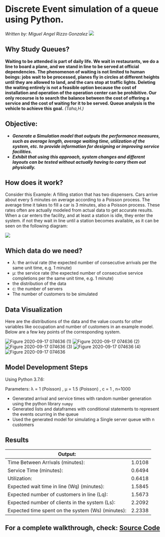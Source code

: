 # Discrete Event simulation of a queue using Python. 
*Written by: Miguel Angel Rizzo Gonzalez*
![](https://user-images.githubusercontent.com/69512046/93006624-747df780-f52c-11ea-9b3a-8e0f97714b87.jpg)


## Why Study Queues?
**Waiting to be attended is part of daily life. We wait in restaurants, we do a
line to board a plane, and we stand in line to be served at
official dependencies. The phenomenon of waiting is not limited to human beings:
jobs wait to be processed, planes fly in circles at different heights
until they are allowed to land, and the cars stop at traffic lights. Deleting the
waiting entirely is not a feasible option because the cost of installation and
operation of the operation center can be prohibitive. Our only recourse is to search
the balance between the cost of offering a service and the cost of waiting for it to be served.
Queue analysis is the vehicle to achieve this goal.** *(Taha,H.)* 
##  Objective: 
- ***Generate a Simulation model that outputs the performance measures, such as average length, average waiting time, utilization of the system, etc. to provide information for designing or improving service facilities.***
- ***Exhibit that using this approach, system changes and different layouts can be tested without actually having to carry them out physically.***

## How does it work?
 Consider this Example: A filling station that has two dispensers. Cars arrive about every 5 minutes on average according to a Poisson process. The average time it takes to fill a car is 3 minutes, also a Poisson process. These rates often are actually modeled from actual data to get accurate results. When a car enters the facility, and at least a station is idle, they enter the system. if not they wait in line until a station becomes available, as it can be seen on the following diagram:


![](https://user-images.githubusercontent.com/69512046/94444662-8c808880-0174-11eb-8706-e05c9b4b7eed.JPG)


## Which data do we need?
- λ: the arrival rate (the expected number of consecutive arrivals per the same unit time, e.g. 1 minute)
- μ: the service rate (the expected number of consecutive service completions per the same unit time, e.g. 1 minute)
- the distribution of the data
- c: the number of servers
- The number of customers to be simulated

## Data Visualization

Here are the distributions of the data and the value counts for other variables like occupation and number of customers in an example model. Below are a few key points of the corresponding system.


![Figure 2020-09-17 074636 (1)](https://user-images.githubusercontent.com/69512046/93467728-0cc50500-f8bc-11ea-80b3-01247d448276.png)
![Figure 2020-09-17 074636 (2)](https://user-images.githubusercontent.com/69512046/93467732-0f275f00-f8bc-11ea-82bc-78960168f24c.png)
![Figure 2020-09-17 074636 (3)](https://user-images.githubusercontent.com/69512046/93467736-10588c00-f8bc-11ea-9ae9-549df09eb187.png)
![Figure 2020-09-17 074636 (4)](https://user-images.githubusercontent.com/69512046/93467741-1189b900-f8bc-11ea-8f93-2c66549e784e.png)
![Figure 2020-09-17 074636](https://user-images.githubusercontent.com/69512046/93467746-12224f80-f8bc-11ea-9516-357a24ef9919.png)

## Model Development Steps
Using Python 3.7.6:

Parameters: λ = 1 (Poisson) , μ = 1.5 (Poisson) , c = 1 , n=1000

- Generated arrival and service times with random number generation using the python library `numpy`
- Generated lists and dataframes with conditional statements to represent the events ocurring in the queue
- Used the generated model for simulating a Single server queue with n customers

## Results

|  Output:                 |          | 
| ----------- | ----------- |
|  Time Between Arrivals (minutes):  | 1.0108  |
| Service Time (minutes):            |  0.6494  |        
| Utilization:             |  0.6418  |
|  Expected wait time in line (Wq) (minutes):|    1.5845 |  
|  Expected number of customers in line (Lq):|   1.5673 |  
|   Expected number of clients in the system (Ls): |  2.2092 |  
|   Expected time spent on the system (Ws) (minutes):|   2.2338 |  

 ## For a complete walkthrough, check: [Source Code](https://github.com/miguelrizzog96/Simulation-of-a-single-server-queue/blob/master/QueuingSimulation.py)
